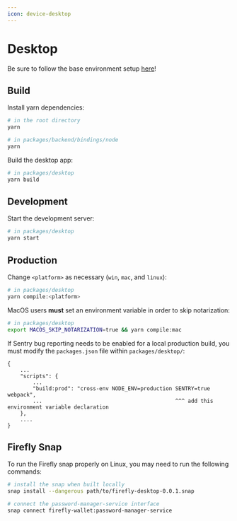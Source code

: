 ```yaml
---
icon: device-desktop
---
```


# Desktop
Be sure to follow the base environment setup [here](./index.md)!

## Build
Install yarn dependencies:
```bash
# in the root directory
yarn

# in packages/backend/bindings/node
yarn
```

Build the desktop app:
```bash
# in packages/desktop
yarn build
```

## Development
Start the development server:
```bash
# in packages/desktop
yarn start
```

## Production 
Change `<platform>` as necessary (`win`, `mac`, and `linux`):
```bash
# in packages/desktop
yarn compile:<platform>
```

MacOS users __must__ set an environment variable in order to skip notarization:
```bash
# in packages/desktop
export MACOS_SKIP_NOTARIZATION=true && yarn compile:mac
```

If Sentry bug reporting needs to be enabled for a local production build, you must modify the `packages.json` file within `packages/desktop/`:
```
{
    ...
    "scripts": {
        ...
        "build:prod": "cross-env NODE_ENV=production SENTRY=true webpack",
        ...                                          ^^^ add this environment variable declaration
    },
    ....
}
```

## Firefly Snap
To run the Firefly snap properly on Linux, you may need to run the following commands:
```bash
# install the snap when built locally
snap install --dangerous path/to/firefly-desktop-0.0.1.snap

# connect the password-manager-service interface
snap connect firefly-wallet:password-manager-service
```
